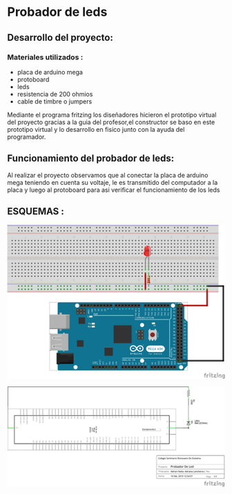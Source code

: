 # Probador de leds 
## Desarrollo del proyecto:
### Materiales utilizados :
+ placa de arduino mega
+ protoboard
+ leds
+ resistencia de 200 ohmios
+ cable de timbre o jumpers

Mediante el programa fritzing los diseñadores hicieron el prototipo virtual del proyecto gracias a la guia del profesor,el constructor se baso en este prototipo virtual y lo desarrollo en fisico junto con la ayuda del programador.

## Funcionamiento del probador de leds:
Al realizar el proyecto observamos que al conectar la placa de arduino mega teniendo en cuenta su voltaje, le es transmitido del computador a la placa y luego al protoboard para asi verificar el funcionamiento de los leds 
## ESQUEMAS :

![1](https://github.com/alisonsandoval/PROYECTO-G1/blob/master/protoboard.png)


![1](https://github.com/alisonsandoval/PROYECTO-G1/blob/master/esquematico.png)

